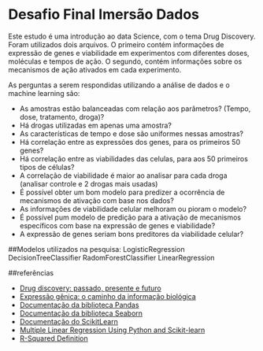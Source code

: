 # Desafio Final Imersão Dados

Este estudo é uma introdução ao data Science, com o tema Drug Discovery. Foram utilizados dois arquivos. O primeiro contém informações de expressão de genes e viabilidade em experimentos com diferentes doses, moléculas e tempos de ação. O segundo, contém informações sobre os mecanismos de ação ativados em cada experimento.

As perguntas a serem respondidas utilizando a análise de dados e o machine learning são:

- As amostras estão balanceadas com relação aos parâmetros? (Tempo, dose, tratamento, droga)?
- Há drogas utilizadas em apenas uma amostra?
- As características de tempo e dose são uniformes nessas amostras?
- Há correlação entre as expressões dos genes, para os primeiros 50 genes?
- Há correlação entre as viabilidades das celulas, para aos 50 primeiros tipos de células?
- A correlação de viabilidade é maior ao analisar para cada droga (analisar controle e 2 drogas mais usadas)
- É possível obter um bom modelo para predizer a ocorrência de mecanismos de ativação com base nos dados?
- As informações de viabilidade celular melhoram ou pioram o modelo?
- É possível pum modelo de predição para a ativação de mecanismos específicos com base na expressão de genes e viabilidade?
- A expressão de genes seriam bons preditores da viabilidade celular?

##Modelos utilizados na pesquisa:
LogisticRegression
DecisionTreeClassifier
RadomForestClassifier
LinearRegression

##referências
- [Drug discovery: passado, presente e futuro](https://docs.google.com/document/d/10EhrQBChlyYIcff3to7PrCQi5HcNk2r-zd2ZCKPtcz8/edit?usp=sharing)
- [Expressão gênica: o caminho da informação biológica](https://drive.google.com/file/d/1VNP08ffCiGD8cqaBkdHATWSX8Yxfm3dj/view?usp=sharing)
 - [Documentação da biblioteca Pandas](https://pandas.pydata.org/docs/user_guide/index.html)
 - [Documentação da biblioteca Seaborn](https://seaborn.pydata.org/api.html)
- [Documentação do ScikitLearn](https://scikit-learn.org/stable/about.html#citing-scikit-learn)
- [Multiple Linear Regression Using Python and Scikit-learn](https://www.analyticsvidhya.com/blog/2021/05/multiple-linear-regression-using-python-and-scikit-learn/)
- [R-Squared Definition](https://www.investopedia.com/terms/r/r-squared.asp)

